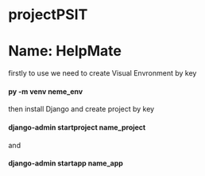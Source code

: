 # projectPSIT
# Name: HelpMate
firstly to use we need to create Visual Envronment by key 
#### py -m venv neme_env
then install Django and create project by key
#### django-admin startproject name_project
and 
#### django-admin startapp name_app
